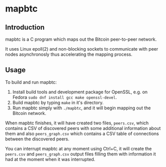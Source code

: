 # mapbtc

## Introduction

mapbtc is a C program which maps out the Bitcoin peer-to-peer network.

It uses Linux epoll(2) and non-blocking sockets to communicate with peer nodes asynchronosly thus accelerating the mapping process.

## Usage

To build and run mapbtc:
1. Install build tools and development package for OpenSSL, e.g. on Fedora `sudo dnf install gcc make openssl-devel`.
2. Build mapbtc by typing `make` in it's directory.
3. Run mapbtc simply with `./mapbtc`, and it will begin mapping out the Bitcoin network.

When mapbtc finishes, it will have created two files, `peers.csv`, which contains a CSV of discovered peers with some additional information about them and also `peers_graph.csv` which contains a CSV table of connections between the discovered peers.

You can interrupt mapbtc at any moment using Ctrl+C, it will create the `peers.csv` and `peers_graph.csv` output files filling them with information it had at the moment when it was interrupted.
